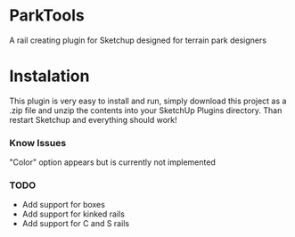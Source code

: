 # ParkTools

A rail creating plugin for Sketchup designed for terrain park designers

# Instalation

This plugin is very easy to install and run, simply download this project as a .zip file and unzip the contents into your SketchUp Plugins directory. Than restart Sketchup and everything should work!

### Know Issues

"Color" option appears but is currently not implemented

### TODO

* Add support for boxes
* Add support for kinked rails
* Add support for C and S rails
